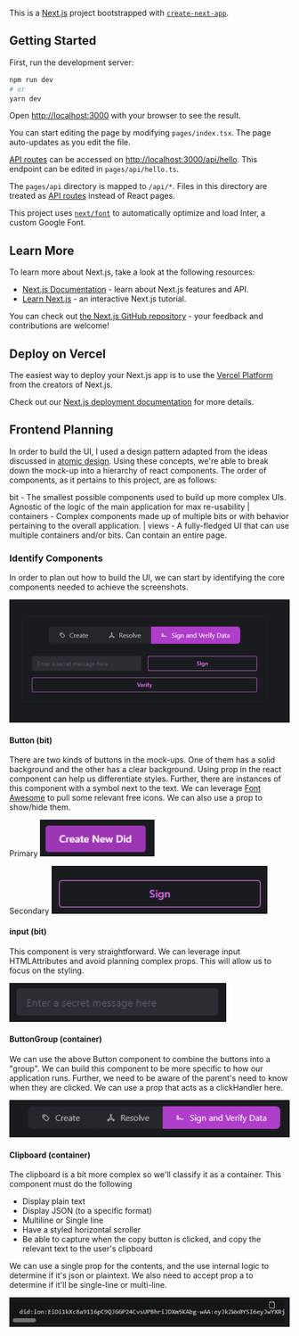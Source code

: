 This is a [Next.js](https://nextjs.org/) project bootstrapped with [`create-next-app`](https://github.com/vercel/next.js/tree/canary/packages/create-next-app).

## Getting Started

First, run the development server:

```bash
npm run dev
# or
yarn dev
```

Open [http://localhost:3000](http://localhost:3000) with your browser to see the result.

You can start editing the page by modifying `pages/index.tsx`. The page auto-updates as you edit the file.

[API routes](https://nextjs.org/docs/api-routes/introduction) can be accessed on [http://localhost:3000/api/hello](http://localhost:3000/api/hello). This endpoint can be edited in `pages/api/hello.ts`.

The `pages/api` directory is mapped to `/api/*`. Files in this directory are treated as [API routes](https://nextjs.org/docs/api-routes/introduction) instead of React pages.

This project uses [`next/font`](https://nextjs.org/docs/basic-features/font-optimization) to automatically optimize and load Inter, a custom Google Font.

## Learn More

To learn more about Next.js, take a look at the following resources:

- [Next.js Documentation](https://nextjs.org/docs) - learn about Next.js features and API.
- [Learn Next.js](https://nextjs.org/learn) - an interactive Next.js tutorial.

You can check out [the Next.js GitHub repository](https://github.com/vercel/next.js/) - your feedback and contributions are welcome!

## Deploy on Vercel

The easiest way to deploy your Next.js app is to use the [Vercel Platform](https://vercel.com/new?utm_medium=default-template&filter=next.js&utm_source=create-next-app&utm_campaign=create-next-app-readme) from the creators of Next.js.

Check out our [Next.js deployment documentation](https://nextjs.org/docs/deployment) for more details.


## Frontend Planning

In order to build the UI, I used a design pattern adapted from the ideas discussed in [atomic design](https://bradfrost.com/blog/post/atomic-web-design/). Using these concepts, we're able to break down the mock-up into a hierarchy of react components. The order of components, as it pertains to this project, are as follows:

bit - The smallest possible components used to build up more complex UIs. Agnostic of the logic of the main application for max re-usability
|
containers - Complex components made up of multiple bits or with behavior pertaining to the overall application.
|
views - A fully-fledged UI that can use multiple containers and/or bits. Can contain an entire page.

### Identify Components

In order to plan out how to build the UI, we can start by identifying the core components needed to achieve the screenshots.

![UI](./docs/screenshots/ui.png)

#### Button (bit)

There are two kinds of buttons in the mock-ups. One of them has a solid background and the other has a clear background. Using prop in the react component can help us differentiate styles. Further, there are instances of this component with a symbol next to the text. We can leverage [Font Awesome](https://fontawesome.com/start) to pull some relevant free icons. We can also use a prop to show/hide them.

Primary
![Primary Button](./docs/screenshots/primaryButton.png)

Secondary
![Secondary Button](./docs/screenshots/secondaryButton.png)

#### input (bit)

This component is very straightforward. We can leverage input HTMLAttributes and avoid planning complex props. This will allow us to focus on the styling.

![Input](./docs/screenshots/input.png)

#### ButtonGroup (container)

We can use the above Button component to combine the buttons into a "group". We can build this component to be more specific to how our application runs. Further, we need to be aware of the parent's need to know when they are clicked. We can use a prop that acts as a clickHandler here.

![Button Group](./docs/screenshots/buttonGroup.png)

#### Clipboard (container)

The clipboard is a bit more complex so we'll classify it as a container. This component must do the following

- Display plain text
- Display JSON (to a specific format)
- Multiline or Single line
- Have a styled horizontal scroller
- Be able to capture when the copy button is clicked, and copy the relevant text to the user's clipboard

We can use a single prop for the contents, and the use internal logic to determine if it's json or plaintext. We also need to accept prop a to determine if it'll be single-line or multi-line.

![Clipboard](./docs/screenshots/clipboard.png)
